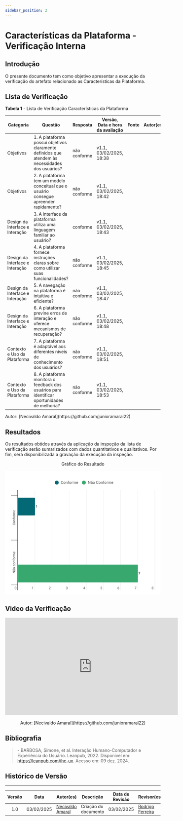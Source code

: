 ```yaml
---
sidebar_position: 2
---
```


# Características da Plataforma - Verificação Interna

## Introdução

O presente documento tem como objetivo apresentar a execução da verificação do artefato relacionado as Características da Plataforma.

## Lista de Verificação

<p style={{ textAlign: 'center', fontSize: '18px' }}><b>Tabela 1</b> - Lista de Verificação Características da Plataforma</p>

| Categoria | Questão | Resposta | Versão, Data e hora da avaliação | Fonte | Autor(es) |
|-----------|---------|----------|----------------------------------|-------|-----------|
| Objetivos | 1. A plataforma possui objetivos claramente definidos que atendem às necessidades dos usuários?|     não conforme     |     v1.1, 03/02/2025, 18:38    | |    |
| Objetivos | 2. A plataforma tem um modelo conceitual que o usuário consegue apreender rapidamente?|    não conforme      |   v1.1, 03/02/2025, 18:42       | |   |
| Design da Interface e Interação | 3. A interface da plataforma utiliza uma linguagem familiar ao usuário?|   conforme       |  v1.1, 03/02/2025, 18:43    |   |      |
| Design da Interface e Interação | 4. A plataforma fornece instruções claras sobre como utilizar suas funcionalidades?|      não conforme  | v1.1, 03/02/2025, 18:45 |  |   |
| Design da Interface e Interação | 5. A navegação na plataforma é intuitiva e eficiente?|       não conforme   |  v1.1, 03/02/2025, 18:47        | | |
| Design da Interface e Interação | 6. A plataforma previne erros de interação e oferece mecanismos de recuperação?|      não conforme    |    v1.1, 03/02/2025, 18:48      | |  |
| Contexto e Uso da Plataforma | 7. A plataforma é adaptável aos diferentes níveis de conhecimento dos usuários?|    não conforme      |    v1.1, 03/02/2025, 18:51      | |    |
| Contexto e Uso da Plataforma | 8. A plataforma monitora o feedback dos usuários para identificar oportunidades de melhoria?| não conforme |  v1.1, 03/02/2025, 18:53  |  |  |


<p style={{ textAlign: 'center', fontSize: '17px' }}>Autor: [Necivaldo Amaral](https://github.com/junioramaral22) </p>

## Resultados

Os resultados obtidos através da aplicação da inspeção da lista de verificação serão sumarizados com dados quantitativos e qualitativos. Por fim, será disponibilizada a gravação da execução da inspeção.

<center>
<p style={{ textAlign: 'center', fontSize: '18px' }}>Gráfico do Resultado</p>

![Gráfico do Resultado](../../assets/caracGraf.png)

</center>

## Video da Verificação 
<center>
<iframe width="560" height="315" src="https://www.youtube.com/embed/SE7if9y1gAE?si=DRNALP3GuqrEh6kh" title="YouTube video player" frameborder="0" allow="accelerometer; autoplay; clipboard-write; encrypted-media; gyroscope; picture-in-picture; web-share" referrerpolicy="strict-origin-when-cross-origin" allowfullscreen></iframe>

<p style={{ textAlign: 'center', fontSize: '17px' }}>Autor: [Necivaldo Amaral](https://github.com/junioramaral22)</p>

</center>



## Bibliografia

> \- BARBOSA, Simone, et al. Interação Humano-Computador e Experiência do Usuário. Leanpub, 2022. Disponível em: https://leanpub.com/ihc-ux. Acesso em: 09 dez. 2024.


## Histórico de Versão
---
| Versão | Data | Autor(es) | Descrição | Data de Revisão | Revisor(es) |
|:---:|:---:|---|---|:---:|---|
| 1.0 | 03/02/2025 | [Necivaldo Amaral](https://github.com/junioramaral22) | Criação do documento | 03/02/2025 |[Rodrigo Ferreira](https://github.com/rodwendrel)|